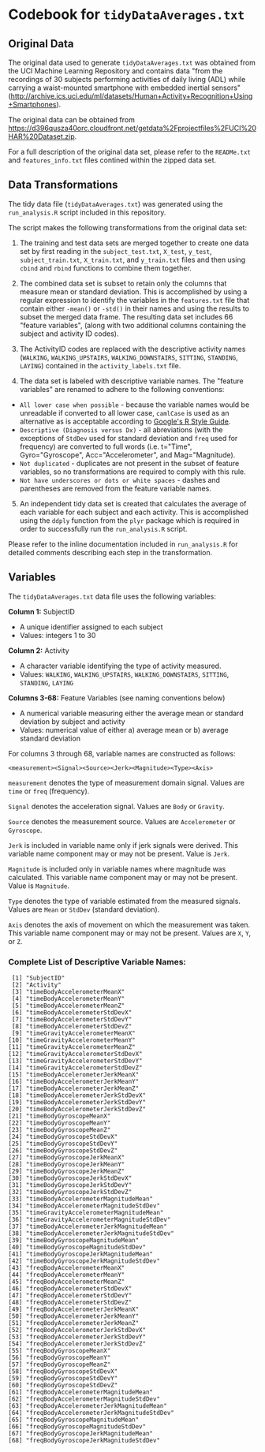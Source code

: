 # Codebook for `tidyDataAverages.txt`

## Original Data

The original data used to generate `tidyDataAverages.txt` was obtained from the UCI Machine Learning Repository and contains data "from the recordings of 30 subjects performing activities of daily living (ADL) while carrying a waist-mounted smartphone with embedded inertial sensors" (http://archive.ics.uci.edu/ml/datasets/Human+Activity+Recognition+Using+Smartphones).

The original data can be obtained from https://d396qusza40orc.cloudfront.net/getdata%2Fprojectfiles%2FUCI%20HAR%20Dataset.zip.

For a full description of the original data set, please refer to the `READMe.txt` and `features_info.txt` files contined within the zipped data set.

## Data Transformations

The tidy data file (`tidyDataAverages.txt`) was generated using the `run_analysis.R` script included in this repository. 

The script makes the following transformations from the original data set:

1. The training and test data sets are merged together to create one data set by first reading in the `subject_test.txt`, `X_test`, `y_test`, `subject_train.txt`, `X_train.txt`, and `y_train.txt` files and then using `cbind` and `rbind` functions to combine them together.

2. The combined data set is subset to retain only the columns that measure mean or standard deviation. This is accomplished by using a regular expression to identify the variables in the `features.txt` file that contain either `-mean()` or `-std()` in their names and using the results to subset the merged data frame. The resulting data set includes 66 "feature variables", (along with two additional columns containing the subject and activity ID codes).
 
3. The ActivityID codes are replaced with the descriptive activity names (`WALKING`, `WALKING_UPSTAIRS`, `WALKING_DOWNSTAIRS`,  `SITTING`, `STANDING`, `LAYING`) contained in the `activity_labels.txt` file.
 
4. The data set is labeled with descriptive variable names. The "feature variables" are renamed to adhere to the following conventions:
  * `All lower case when possible` - because the variable names would be unreadable if converted to all lower case, `camlCase` is used as an alternative as is acceptable according to [Google's R Style Guide](http://google-styleguide.googlecode.com/svn/trunk/Rguide.xml).
  * `Descriptive (Diagnosis versus Dx)` - all abreviations (with the exceptions of `StdDev` used for standard deviation and `freq` used for frequency) are converted to full words (i.e. t="Time", Gyro="Gyroscope", Acc="Accelerometer", and Mag="Magnitude).
  * `Not duplicated` - duplicates are not present in the subset of feature variables, so no transformations are required to comply with this rule.
  * `Not have underscores or dots or white spaces` - dashes and parentheses are removed from the feature variable names.

5. An independent tidy data set is created that calculates the average of each variable for each subject and each activity. This is accomplished using the `ddply` function from the `plyr` package which is required in order to successfully run the `run_analysis.R` script.

Please refer to the inline documentation included in `run_analysis.R` for detailed comments describing each step in the transformation.

## Variables

The `tidyDataAverages.txt` data file uses the following variables:

**Column 1:** SubjectID
* A unique identifier assigned to each subject
* Values: integers 1 to 30

**Column 2:** Activity
* A character variable identifying the type of activity measured.
* Values: `WALKING`, `WALKING_UPSTAIRS`, `WALKING_DOWNSTAIRS`,  `SITTING`, `STANDING`, `LAYING`

**Columns 3-68:** Feature Variables (see naming conventions below)
* A numerical variable measuring either the average mean or standard deviation by subject and activity
* Values: numerical value of either a) average mean or b) average standard deviation

For columns 3 through 68, variable names are constructed as follows:

```
<measurement><Signal><Source><Jerk><Magnitude><Type><Axis>
```

`measurement` denotes the type of measurement domain signal. Values are `time` or `freq` (frequency).

`Signal` denotes the acceleration signal. Values are `Body` or `Gravity`.

`Source` denotes the measurement source. Values are `Accelerometer` or `Gyroscope`.

`Jerk` is included in variable name only if jerk signals were derived. This variable name component may or may not be present. Value is `Jerk`.

`Magnitude` is included only in variable names where magnitude was calculated. This variable name component may or may not be present. Value is `Magnitude`.

`Type` denotes the type of variable estimated from the measured signals. Values are `Mean` or `StdDev` (standard deviation).

`Axis` denotes the axis of movement on which the measurement was taken. This variable name component may or may not be present. Values are `X`, `Y`, or `Z`.

### Complete List of Descriptive Variable Names:

```
 [1] "SubjectID"                               
 [2] "Activity"                                
 [3] "timeBodyAccelerometerMeanX"              
 [4] "timeBodyAccelerometerMeanY"              
 [5] "timeBodyAccelerometerMeanZ"              
 [6] "timeBodyAccelerometerStdDevX"            
 [7] "timeBodyAccelerometerStdDevY"            
 [8] "timeBodyAccelerometerStdDevZ"            
 [9] "timeGravityAccelerometerMeanX"           
[10] "timeGravityAccelerometerMeanY"           
[11] "timeGravityAccelerometerMeanZ"           
[12] "timeGravityAccelerometerStdDevX"         
[13] "timeGravityAccelerometerStdDevY"         
[14] "timeGravityAccelerometerStdDevZ"         
[15] "timeBodyAccelerometerJerkMeanX"          
[16] "timeBodyAccelerometerJerkMeanY"          
[17] "timeBodyAccelerometerJerkMeanZ"          
[18] "timeBodyAccelerometerJerkStdDevX"        
[19] "timeBodyAccelerometerJerkStdDevY"        
[20] "timeBodyAccelerometerJerkStdDevZ"        
[21] "timeBodyGyroscopeMeanX"                  
[22] "timeBodyGyroscopeMeanY"                  
[23] "timeBodyGyroscopeMeanZ"                  
[24] "timeBodyGyroscopeStdDevX"                
[25] "timeBodyGyroscopeStdDevY"                
[26] "timeBodyGyroscopeStdDevZ"                
[27] "timeBodyGyroscopeJerkMeanX"              
[28] "timeBodyGyroscopeJerkMeanY"              
[29] "timeBodyGyroscopeJerkMeanZ"              
[30] "timeBodyGyroscopeJerkStdDevX"            
[31] "timeBodyGyroscopeJerkStdDevY"            
[32] "timeBodyGyroscopeJerkStdDevZ"            
[33] "timeBodyAccelerometerMagnitudeMean"      
[34] "timeBodyAccelerometerMagnitudeStdDev"    
[35] "timeGravityAccelerometerMagnitudeMean"   
[36] "timeGravityAccelerometerMagnitudeStdDev"                                         
[37] "timeBodyAccelerometerJerkMagnitudeMean"  
[38] "timeBodyAccelerometerJerkMagnitudeStdDev"                                                     
[39] "timeBodyGyroscopeMagnitudeMean"          
[40] "timeBodyGyroscopeMagnitudeStdDev"        
[41] "timeBodyGyroscopeJerkMagnitudeMean"      
[42] "timeBodyGyroscopeJerkMagnitudeStdDev"    
[43] "freqBodyAccelerometerMeanX"              
[44] "freqBodyAccelerometerMeanY"              
[45] "freqBodyAccelerometerMeanZ"              
[46] "freqBodyAccelerometerStdDevX"            
[47] "freqBodyAccelerometerStdDevY"            
[48] "freqBodyAccelerometerStdDevZ"            
[49] "freqBodyAccelerometerJerkMeanX"          
[50] "freqBodyAccelerometerJerkMeanY"          
[51] "freqBodyAccelerometerJerkMeanZ"          
[52] "freqBodyAccelerometerJerkStdDevX"        
[53] "freqBodyAccelerometerJerkStdDevY"        
[54] "freqBodyAccelerometerJerkStdDevZ"        
[55] "freqBodyGyroscopeMeanX"                  
[56] "freqBodyGyroscopeMeanY"                  
[57] "freqBodyGyroscopeMeanZ"                  
[58] "freqBodyGyroscopeStdDevX"                
[59] "freqBodyGyroscopeStdDevY"                
[60] "freqBodyGyroscopeStdDevZ"                
[61] "freqBodyAccelerometerMagnitudeMean"      
[62] "freqBodyAccelerometerMagnitudeStdDev"    
[63] "freqBodyAccelerometerJerkMagnitudeMean"  
[64] "freqBodyAccelerometerJerkMagnitudeStdDev"
[65] "freqBodyGyroscopeMagnitudeMean"          
[66] "freqBodyGyroscopeMagnitudeStdDev"        
[67] "freqBodyGyroscopeJerkMagnitudeMean"      
[68] "freqBodyGyroscopeJerkMagnitudeStdDev"
```
